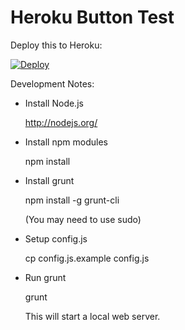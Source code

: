 Heroku Button Test
==================

Deploy this to Heroku:

[![Deploy](https://www.herokucdn.com/deploy/button.png)](https://heroku.com/deploy)

Development Notes:

* Install Node.js

  http://nodejs.org/

* Install npm modules

    npm install

* Install grunt

    npm install -g grunt-cli

  (You may need to use sudo)

* Setup config.js

    cp config.js.example config.js

* Run grunt

    grunt

  This will start a local web server.


